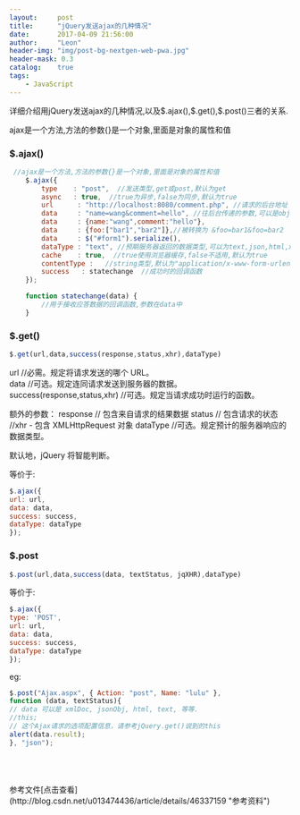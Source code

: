```yaml
---
layout:     post
title:      "jQuery发送ajax的几种情况"
date:       2017-04-09 21:56:00
author:     "Leon"
header-img: "img/post-bg-nextgen-web-pwa.jpg"
header-mask: 0.3
catalog:    true
tags:
    - JavaScript
---
```

<p>详细介绍用jQuery发送ajax的几种情况,以及$.ajax(),$.get(),$.post()三者的关系.

ajax是一个方法,方法的参数{}是一个对象,里面是对象的属性和值</p>


### $.ajax()
```javascript
 //ajax是一个方法,方法的参数{}是一个对象,里面是对象的属性和值
    $.ajax({
        type    : "post",  //发送类型,get或post,默认为get
        async   : true,  //true为异步,false为同步,默认为true
        url      : "http://localhost:8080/comment.php", //请求的后台地址
        data     : "name=wang&comment=hello", //往后台传递的参数,可以是object或string类型,但最终都会被转换为字符串格式
        data     : {name:"wang",comment:"hello"},
        data     : {foo:["bar1","bar2"]},//被转换为 &foo=bar1&foo=bar2
        data     : $("#form1").serialize(),
        dataType : "text", //预期服务器返回的数据类型,可以为text,json,html,xml,script等,text表示返回数据为纯文本字符串
        cache    : true,  //true使用浏览器缓存,false不适用,默认为true
        contentType :   //string类型,默认为"application/x-www-form-urlencoded",适合大多数应用场合
        success   : statechange  //成功时的回调函数
    });

    function statechange(data) {
        //用于接收应答数据的回调函数,参数在data中
    }
```
   

### $.get()
```javascript
$.get(url,data,success(response,status,xhr),dataType)
```


url 	//必需。规定将请求发送的哪个 URL。  
data 	//可选。规定连同请求发送到服务器的数据。  
success(response,status,xhr) 	//可选。规定当请求成功时运行的函数。  

额外的参数：
response // 包含来自请求的结果数据
status // 包含请求的状态
//xhr - 包含 XMLHttpRequest 对象
dataType 	//可选。规定预计的服务器响应的数据类型。

默认地，jQuery 将智能判断。

等价于:
```javascript
$.ajax({
url: url,
data: data,
success: success,
dataType: dataType
});
```


### $.post
```javascript
$.post(url,data,success(data, textStatus, jqXHR),dataType)
```

等价于:
```javascript
$.ajax({
type: 'POST',
url: url,
data: data,
success: success,
dataType: dataType
});
```


eg:

```javascript
$.post("Ajax.aspx", { Action: "post", Name: "lulu" },
function (data, textStatus){
// data 可以是 xmlDoc, jsonObj, html, text, 等等.
//this;
// 这个Ajax请求的选项配置信息，请参考jQuery.get()说到的this
alert(data.result);
}, "json");
```

<br /> 
<br /> 
<br /> 
参考文件[点击查看](http://blog.csdn.net/u013474436/article/details/46337159 "参考资料")